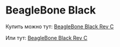 BeagleBone Black
================

Купить можно тут: [BeagleBone Black Rev C](https://www.chipdip.ru/product/beaglebone-black-rev-c)

Или тут: [BeagleBone Black Rev C](https://aliexpress.ru/item/1005005137951345.html?sku_id=12000031814170903&spm=a2g2w.productlist.search_results.6.eda04aa6EXAzzJ)
